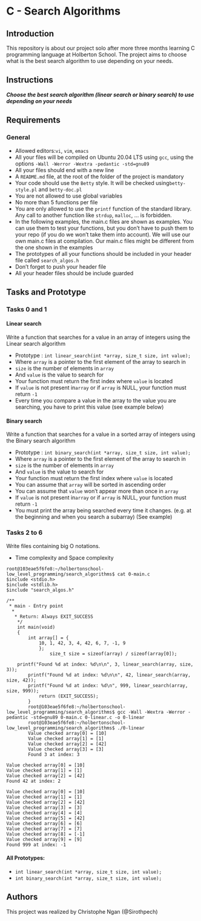 # C - Search Algorithms

## Introduction
This repository is about our project solo after more three months learning C programming language at Holberton School.
The project aims to choose what is the best search algorithm to use depending on your needs.

## Instructions
***Choose the best search algorithm (linear search or binary search) to use depending on your needs***

## Requirements
### General
* Allowed editors:```vi```, ```vim```, ```emacs```
* All your files will be compiled on Ubuntu 20.04 LTS using ```gcc```, using the options ```-Wall -Werror -Wextra -pedantic -std=gnu89```
* All your files should end with a new line
* A ```README.md``` file, at the root of the folder of the project is mandatory
* Your code should use the ```Betty``` style. It will be checked using```betty-style.pl``` and ```betty-doc.pl```
* You are not allowed to use global variables
* No more than 5 functions per file
* You are only allowed to use the ```printf``` function of the standard library. Any call to another function like ```strdup```, ```malloc```, … is forbidden.
* In the following examples, the main.c files are shown as examples. You can use them to test your functions, but you don’t have to push them to your repo (if you do we won’t take them into account). We will use our own main.c files at compilation. Our main.c files might be different from the one shown in the examples
* The prototypes of all your functions should be included in your header file called ```search_algos.h```
* Don’t forget to push your header file
* All your header files should be include guarded

## Tasks and Prototype
### Tasks 0 and 1

#### Linear search
Write a function that searches for a value in an array of integers using the Linear search algorithm

* Prototype : ```int linear_search(int *array, size_t size, int value);```
* Where ```array``` is a pointer to the first element of the array to search in
* ```size``` is the number of elements in ```array```
* And ```value``` is the value to search for
* Your function must return the first index where ```value``` is located
* If ```value``` is not present in```array``` or if ```array``` is NULL, your function must return ```-1```
* Every time you compare a value in the array to the value you are searching, you have to print this value (see example below)

#### Binary search

Write a function that searches for a value in a sorted array of integers using the Binary search algorithm

* Prototype : ```int binary_search(int *array, size_t size, int value);```
* Where ```array``` is a pointer to the first element of the array to search in
* ```size``` is the number of elements in ```array```
* And ```value``` is the value to search for
* Your function must return the first index where ```value``` is located
* You can assume that ```array``` will be sorted in ascending order
* You can assume that ```value``` won’t appear more than once in ```array```
* If ```value``` is not present in```array``` or if ```array``` is NULL, your function must return ```-1```
* You must print the array being searched every time it changes. (e.g. at the beginning and when you search a subarray) (See example)

### Tasks 2 to 6
Write files containing big O notations.
* Time complexity and Space complexity

```
root@103eae5f6fe8:~/holbertonschool-low_level_programming/search_algorithms$ cat 0-main.c
$include <stdio.h>
$include <stdlib.h>
$include "search_algos.h"

/**
 * main - Entry point
  *
   * Return: Always EXIT_SUCCESS
    */
    int main(void)
    {
        int array[] = {
	        10, 1, 42, 3, 4, 42, 6, 7, -1, 9
		    };
		        size_t size = sizeof(array) / sizeof(array[0]);

    printf("Found %d at index: %d\n\n", 3, linear_search(array, size, 3));
        printf("Found %d at index: %d\n\n", 42, linear_search(array, size, 42));
	    printf("Found %d at index: %d\n", 999, linear_search(array, size, 999));
	        return (EXIT_SUCCESS);
		}
		root@103eae5f6fe8:~/holbertonschool-low_level_programming/search_algorithms$ gcc -Wall -Wextra -Werror -pedantic -std=gnu89 0-main.c 0-linear.c -o 0-linear
		root@103eae5f6fe8:~/holbertonschool-low_level_programming/search_algorithms$ ./0-linear
		Value checked array[0] = [10]
		Value checked array[1] = [1]
		Value checked array[2] = [42]
		Value checked array[3] = [3]
		Found 3 at index: 3

Value checked array[0] = [10]
Value checked array[1] = [1]
Value checked array[2] = [42]
Found 42 at index: 2

Value checked array[0] = [10]
Value checked array[1] = [1]
Value checked array[2] = [42]
Value checked array[3] = [3]
Value checked array[4] = [4]
Value checked array[5] = [42]
Value checked array[6] = [6]
Value checked array[7] = [7]
Value checked array[8] = [-1]
Value checked array[9] = [9]
Found 999 at index: -1
```

#### All Prototypes:

* ```int linear_search(int *array, size_t size, int value);```
* ```int binary_search(int *array, size_t size, int value);```

## Authors
This project was realized by Christophe Ngan (@Sirothpech)